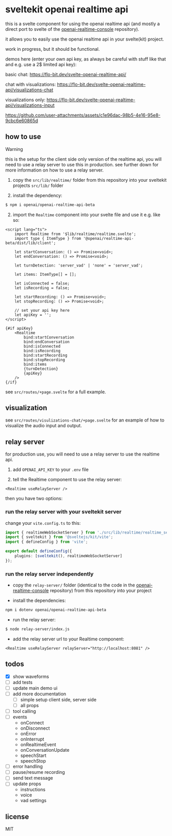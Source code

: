 # sveltekit openai realtime api

this is a svelte component for using the openai realtime api (and mostly a direct port to svelte of the [openai-realtime-console](https://github.com/openai/openai-realtime-console) repository).

it allows you to easily use the openai realtime api in your svelte(kit) project.

work in progress, but it should be functional.

demos here (enter your own api key, as always be careful with stuff like that and e.g. use a 2$ limited api key): 

basic chat: https://flo-bit.dev/svelte-openai-realtime-api/

chat with visualizations: https://flo-bit.dev/svelte-openai-realtime-api/visualizations-chat

visualizations only: https://flo-bit.dev/svelte-openai-realtime-api/visualizations-input

https://github.com/user-attachments/assets/c1e96dac-98b5-4e16-95e8-9cbc6e60865d

## how to use

> [!WARNING]
> this is the setup for the client side only version of the realtime api, you will need to use a relay server to use this in production.
> see further down for more information on how to use a relay server.

1. copy the `src/lib/realtime/` folder from this repository into your sveltekit projects `src/lib/` folder

2. install the dependency:

```bash
$ npm i openai/openai-realtime-api-beta
```

2. import the `Realtime` component into your svelte file and use it e.g. like so:

```svelte
<script lang="ts">
	import Realtime from '$lib/realtime/realtime.svelte';
	import type { ItemType } from '@openai/realtime-api-beta/dist/lib/client';

	let startConversation: () => Promise<void>;
	let endConversation: () => Promise<void>;

	let turnDetection: 'server_vad' | 'none' = 'server_vad';

	let items: ItemType[] = [];

	let isConnected = false;
	let isRecording = false;

	let startRecording: () => Promise<void>;
	let stopRecording: () => Promise<void>;

	// set your api key here
	let apiKey = '';
</script>

{#if apiKey}
	<Realtime
		bind:startConversation
		bind:endConversation
		bind:isConnected
		bind:isRecording
		bind:startRecording
		bind:stopRecording
		bind:items
		{turnDetection}
		{apiKey}
	/>
{/if}
```

see `src/routes/+page.svelte` for a full example.

## visualization

see `src/routes/visulizations-chat/+page.svelte` for an example of how to visualize the audio input and output.

## relay server

for production use, you will need to use a relay server to use the realtime api.

1. add `OPENAI_API_KEY` to your `.env` file

2. tell the Realtime component to use the relay server:

```svelte
<Realtime useRelayServer />
```

then you have two options:

### run the relay server with your sveltekit server

change your `vite.config.ts` to this:

```ts
import { realtimeWebSocketServer } from './src/lib/realtime/realtime_server';
import { sveltekit } from '@sveltejs/kit/vite';
import { defineConfig } from 'vite';

export default defineConfig({
	plugins: [sveltekit(), realtimeWebSocketServer]
});
```

### run the relay server independently

- copy the `relay-server/` folder (identical to the code in the
  [openai-realtime-console](https://github.com/openai/openai-realtime-console) repository)
  from this repository into your project

- install the dependencies:

```bash
npm i dotenv openai/openai-realtime-api-beta
```

- run the relay server:

```bash
$ node relay-server/index.js
```

- add the relay server url to your Realtime component:

```
<Realtime useRelayServer relayServer="http://localhost:8081" />
```

## todos

- [x] show waveforms
- [ ] add tests
- [ ] update main demo ui
- [ ] add more documentation
    - [ ] simple setup client side, server side
    - [ ] all props
- [ ] tool calling
- [ ] events
    - onConnect
    - onDisconnect
    - onError
    - onInterrupt
    - onRealtimeEvent
    - onConversationUpdate
    - speechStart
    - speechStop
- [ ] error handling
- [ ] pause/resume recording
- [ ] send text message
- [ ] update props
	- instructions
	- voice
	- vad settings

## license

MIT

